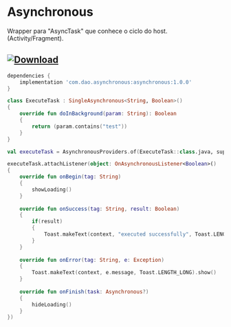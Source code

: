 # Asynchronous
Wrapper para "AsyncTask" que conhece o ciclo do host. (Activity/Fragment).

## [ ![Download](https://api.bintray.com/packages/diogo0liveira/android/asynchronous/images/download.svg?version=1.0.0) ](https://bintray.com/diogo0liveira/android/asynchronous/1.0.0/link)

```groovy
dependencies {
    implementation 'com.dao.asynchronous:asynchronous:1.0.0'
}
```

```kotlin
class ExecuteTask : SingleAsynchronous<String, Boolean>()
{
    override fun doInBackground(param: String): Boolean
    {
        return (param.contains("test"))
    }
}
```

```kotlin
val executeTask = AsynchronousProviders.of(ExecuteTask::class.java, supportFragmentManager)

executeTask.attachListener(object: OnAsynchronousListener<Boolean>() 
{
    override fun onBegin(tag: String)
    {
        showLoading()
    }
    
    override fun onSuccess(tag: String, result: Boolean)
    {
        if(result)
        {
            Toast.makeText(context, "executed successfully", Toast.LENGTH_LONG).show()
        }
    }
    
    override fun onError(tag: String, e: Exception)
    {
        Toast.makeText(context, e.message, Toast.LENGTH_LONG).show()
    }
    
    override fun onFinish(task: Asynchronous?)
    {
        hideLoading()
    }
})
```
